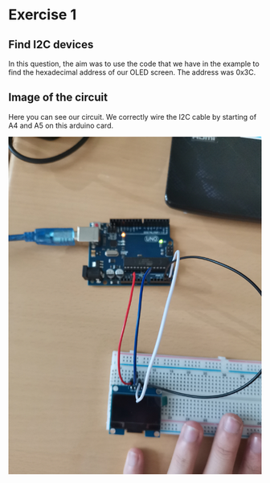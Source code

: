 # Exercise 1

## Find I2C devices

In this question, the aim was to use the code that we have in the example to find the hexadecimal address of our OLED screen. The address was 0x3C. 

## Image of the circuit

Here you can see our circuit. We correctly wire the I2C cable by starting of A4 and A5 on this arduino card.

![Image](https://github.com/efrei-paris-sud/2020-H-Team-of-2/blob/main/lab/3/Exercise/1/OLED%20Circuit.jpg)
